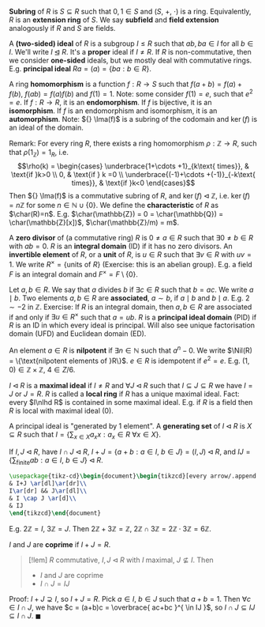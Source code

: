 **Subring** of $R$ is $S \subseteq R$ such that $0, 1 \in S$ and $(S,\ +,\ \cdot)$ is a ring. Equivalently, $R$ is an **extension ring** of $S$. We say **subfield** and **field extension** analogously if $R$ and $S$ are fields.

A **(two-sided) ideal** of $R$ is a subgroup $I\leq R$ such that $ab, ba \in I$ for all $b\in I$. We'll write $I\unlhd R$. It's a **proper** ideal if $I\neq R$. If $R$ is non-commutative, then we consider **one-sided** ideals, but we mostly deal with commutative rings. E.g. **principal ideal** $Ra = (a) = \{ ba:b\in R \}$.

A ring **homomorphism** is a function $f:R\to S$ such that $f(a+b)=f(a)+f(b)$, $f(ab) = f(a)f(b)$ and $f(1)=1$. Note: some consider $f(1)=e$, such that $e^2=e$. If $f:R\to R$, it is an **endomorphism**. If $f$ is bijective, it is an **isomorphism**. If $f$ is an endomorphism and isomorphism, it is an **automorphism**. Note: ${} \Ima(f)$ is a subring of the codomain and $\ker(f)$ is an ideal of the domain.

Remark:
For every ring $R$, there exists a ring homomorphism $\rho:\mathbb{Z}\to R$, such that $\rho(1_\mathbb{Z})=1_R$, i.e. $$\rho(k) = \begin{cases}
\underbrace{1+\cdots +1}_{k\text{ times}}, & \text{if }k>0 \\
0, & \text{if } k =0 \\
\underbrace{(-1)+\cdots +(-1)}_{-k\text{ times}}, & \text{if }k<0 
\end{cases}$$
Then ${} \Ima(f)$ is a commutative subring of $R$, and ${} \ker(f) \lhd \mathbb{Z} {}$, i.e. ${} \ker(f) = n\mathbb{Z} {}$ for some $n\in \mathbb{N}\cup \{ 0 \}$. We define the **characteristic** of $R$ as $\char(R)=n$. E.g. $\char(\mathbb{Z}) = 0 = \char(\mathbb{Q}) = \char(\mathbb{Z}[x])$, $\char(\mathbb{Z}/m) = m$.

A **zero divisor** of (a commutative ring) $R$ is $0\neq a\in R$ such that $\exists 0\neq b\in R$ with $ab=0$. $R$ is an **integral domain** (ID) if it has no zero divisors. An **invertible element** of $R$, or a **unit** of $R$, is $u\in R$ such that ${} \exists v\in R {}$ with $uv=1$. We write $R^\times = \{\text{units of }R\}$ (Exercise: this is an abelian group). E.g. a field $F$ is an integral domain and $F^\times=F\setminus \{0\}$.

Let $a,b\in R$. We say that $a$ divides $b$ if $\exists c\in R$ such that $b=ac$. We write $a\mid b$. Two elements $a, b \in R$ are **associated**, $a\sim b$, if $a\mid b$ and $b \mid a$. E.g. $2\sim-2$ in $\mathbb{Z}$. Exercise: If $R$ is an integral domain, then $a,b\in R$ are associated if and only if $\exists u\in R^\times$ such that $a=ub$. $R$ is a **principal ideal domain** (PID) if $R$ is an ID in which every ideal is principal. Will also see unique factorisation domain (UFD) and Euclidean domain (ED).

An element $a\in R$ is **nilpotent** if $\exists n\in \mathbb{N}$ such that $a^n-0$. We write $\Nil(R) = \{\text{nilpotent elements of }R\}$. $e\in R$ is idempotent if $e^2=e$. E.g. $(1,0)\in \mathbb{Z}\times \mathbb{Z}$, $4\in Z/6$.

$I\lhd R$ is a **maximal ideal** if $I\neq R$ and $\forall J\lhd R$ such that $I\subseteq J\subseteq R$ we have $I=J$ or $J=R$. $R$ is called a **local ring** if $R$ has a unique maximal ideal. Fact: every $I\nlhd R$ is contained in some maximal ideal. E.g. if $R$ is a field then $R$ is local with maximal ideal $(0)$.

A principal ideal is "generated by 1 element". A **generating set** of $I\lhd R$ is $X\subseteq R$ such that $I = \left\{ \sum_{x \in X}a_x x : a_x \in R\ \forall x \in X \right\}$.

If $I, J \lhd R$, have $I\cap J\lhd R$, $I+J = \{a+b:a\in I,\ b\in J\} = (I,J) \lhd R$, and $IJ = \left\{ \sum_\text{finite}ab : a\in I,\ b\in J \right\} \lhd R$.
```tikz
\usepackage{tikz-cd}\begin{document}\begin{tikzcd}[every arrow/.append style={dash}, column sep=small]
& I+J \ar[dl]\ar[dr]\\
I\ar[dr] && J\ar[dl]\\
& I \cap J \ar[d]\\
& IJ
\end{tikzcd}\end{document}
```
E.g. $2\mathbb{Z}=I,\ 3\mathbb{Z}=J$. Then $2\mathbb{Z}+3\mathbb{Z}=\mathbb{Z},\ 2\mathbb{Z}\cap3\mathbb{Z}=2\mathbb{Z}\cdot3\mathbb{Z}=6\mathbb{Z}$.

$I$ and $J$ are **coprime** if $I+J=R$.

>[!lem]
>$R$ commutative, $I, J\lhd R$ with $I$ maximal, $J \nsubseteq I$. Then
>- $I$ and $J$ are coprime
>- $I\cap J = IJ$

Proof:
$I+J \supsetneq I$, so $I+J = R$. Pick $a\in I,\ b\in J$ such that $a+b = 1$. Then $\forall c\in I\cap J$, we have $c = (a+b)c = \overbrace{ ac+bc }^{ \in IJ }$, so $I\cap J \subseteq IJ \subseteq I\cap J$. ${} \blacksquare$
